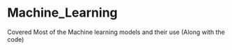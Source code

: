 # Machine_Learning
Covered Most of the Machine learning models and their use (Along  with the code)
